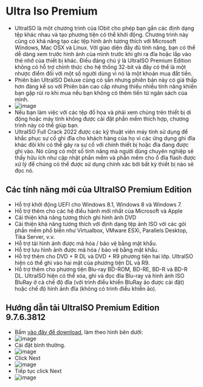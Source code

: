 # Ultra Iso Premium #
- UltraISO là một chương trình của IObit cho phép bạn gắn các định dạng tệp khác nhau và tạo phương tiện có thể khởi động. Chương trình này cũng có khả năng tạo các tệp hình ảnh tương thích với Microsoft Windows, Mac OSX và Linux. Với giao diện đầy đủ tính năng, bạn có thể dễ dàng xem trước hình ảnh của mình trước khi ghi ra đĩa hoặc lắp vào thẻ nhớ của thiết bị khác. Điều đáng chú ý là UltraISO Premium Edition không có hỗ trợ chính thức cho hệ thống 32-bit và đây có thể là một nhược điểm đối với một số người dùng vì nó là một khoản mua đắt tiền.
- Phiên bản UltraISO Deluxe cũng có sẵn nhưng phiên bản này có giá thấp hơn đáng kể so với Phiên bản cao cấp nhưng thiếu nhiều tính năng khiến bạn gặp rủi ro khi mua nếu bạn không có thêm tiền từ ngân sách của mình.
- ![image](https://github.com/BsNgChiThanh/UltraisoPremium/assets/82578024/d04dd7d0-be2a-4d1f-92ac-6b94de72249c)
- Nếu bạn làm việc với các tệp đồ họa và phải xem chúng trên thiết bị di động hoặc máy tính không được cài đặt phần mềm thích hợp, chương trình này có thể giúp bạn.
- UltraISO Full Crack 2022 được các kỹ thuật viên máy tính sử dụng để khắc phục sự cố ghi đĩa cho khách hàng của họ vì các ứng dụng ghi đĩa khác đôi khi có thể gây ra sự cố với chính thiết bị hoặc đĩa đang được ghi vào. Nó cũng có một số tính năng mà người dùng chuyên nghiệp sẽ thấy hữu ích như cập nhật phần mềm và phần mềm cho ổ đĩa flash được xử lý để chúng có thể được sử dụng chính xác bởi bất kỳ thiết bị nào sẽ đọc nó.

## Các tính năng mới của UltraISO Premium Edition ##
- Hỗ trợ khởi động UEFI cho Windows 8.1, Windows 8 và Windows 7.
- Hỗ trợ thêm cho các hệ điều hành mới nhất của Microsoft và Apple
- Cải thiện khả năng tương thích ghi hình ảnh DVD
- Cải thiện khả năng tương thích với định dạng tệp ảnh ISO với các gói phần mềm phổ biến như Virtualbox, VMware ESXi, Parallels Desktop, Tika Server, v.v.
- Hỗ trợ tải hình ảnh được mã hóa / bảo vệ bằng mật khẩu.
- Hỗ trợ lưu hình ảnh được mã hóa / bảo vệ bằng mật khẩu.
- Hỗ trợ thêm cho DVD + R DL và DVD + R9 phương tiện hai lớp. UltraISO hiện có thể ghi vào hai mặt của phương tiện DL và R9.
- Hỗ trợ thêm cho phương tiện Blu-ray BD-ROM, BD-RE, BD-R và BD-R DL. UltraISO hiện có thể xóa, ghi và đọc đĩa Blu-ray và hình ảnh ISO BluRay ở cả chế độ đĩa (với trình điều khiển BluRay ảo được cài đặt) hoặc chế độ hình ảnh đĩa (không có trình điều khiển ảo).

## Hướng dẫn tải UltraISO Premium Edition 9.7.6.3812 ##
- Bấm [vào đây để download](https://github.com/BsNgChiThanh/UltraisoPremium/blob/IMP/uiso9.7.6.3812pe.exe), làm theo hình bên dưới:
- ![image](https://github.com/BsNgChiThanh/UltraisoPremium/assets/82578024/74837a5a-cb86-495f-9b09-1c469b068af7)
- Cài đặt bình thường.
- ![image](https://github.com/BsNgChiThanh/UltraisoPremium/assets/82578024/b45eb4d7-7afd-4829-b8a8-0f62e1ce3a42)
- Click Next
- ![image](https://github.com/BsNgChiThanh/UltraisoPremium/assets/82578024/48b8e3f0-a4c8-4e5e-94be-0911b54b6aea)
- Tiếp tục click Next
- ![image](https://github.com/BsNgChiThanh/UltraisoPremium/assets/82578024/a76ac527-b68d-45f4-b1ec-19cc2710ba5e)










